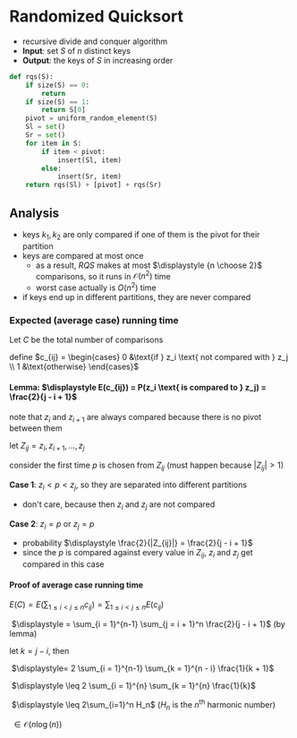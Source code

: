 

# Randomized Quicksort

- recursive divide and conquer algorithm
- **Input**: set $S$ of $n$ distinct keys
- **Output**: the keys of $S$ in increasing order

```python
def rqs(S):
    if size(S) == 0:
        return
    if size(S) == 1:
        return S[0]
    pivot = uniform_random_element(S)
    Sl = set()
    Sr = set()
    for item in S:
        if item < pivot:
            insert(Sl, item)
        else:
            insert(Sr, item)
    return rqs(Sl) + [pivot] + rqs(Sr)
```

## Analysis

- keys $k_1, k_2$ are only compared if one of them is the pivot for their partition
- keys are compared at most once
  - as a result, $RQS$ makes at most $\displaystyle {n \choose 2}$ comparisons, so it runs in $\mathcal O(n^2)$ time
  - worst case actually is $O(n^2)$ time
- if keys end up in different partitions, they are never compared

### Expected (average case) running time

Let $C$ be the total number of comparisons

define $c_{ij} = \begin{cases} 0 &\text{if } z_i \text{ not compared with } z_j \\ 1 &\text{otherwise} \end{cases}$

#### Lemma: $\displaystyle E(c_{ij}) = P(z_i \text{ is compared to } z_j) = \frac{2}{j - i + 1}$

note that $z_i$ and $z_{i+1}$ are always compared because there is no pivot between them

let $Z_{ij} = z_i, z_{i+1}, ..., z_{j}$

consider the first time $p$ is chosen from $Z_{ij}$ (must happen because $|Z_{ij}| > 1$)

**Case 1**: $z_i < p < z_j$, so they are separated into different partitions

- don't care, because then $z_i$ and $z_j$ are not compared

**Case 2**: $z_i = p$ or $z_j = p$

- probability $\displaystyle \frac{2}{|Z_{ij}|} = \frac{2}{j - i + 1}$
- since the $p$ is compared against every value in $Z_{ij}$, $z_i$ and $z_j$ get compared in this case

#### Proof of average case running time

$\displaystyle E(C) = E \left( \sum_{1 \leq i < j \leq n} c_{ij} \right) = \sum_{1 \leq i < j \leq n} E(c_{ij})$

​		$\displaystyle = \sum_{i = 1}^{n-1} \sum_{j = i + 1}^n \frac{2}{j - i + 1}$ (by lemma)

let $k = j - i$, then

​		$\displaystyle= 2 \sum_{i = 1}^{n-1} \sum_{k = 1}^{n - i} \frac{1}{k + 1}$

​		$\displaystyle \leq 2 \sum_{i = 1}^{n} \sum_{k = 1}^{n} \frac{1}{k}$

​		$\displaystyle \leq 2\sum_{i=1}^n H_n$ ($H_n$ is the $n^\text{th}$ harmonic number)

​		$\in \mathcal O(n \log(n))$

